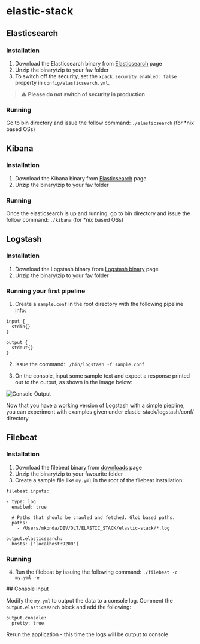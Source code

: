# elastic-stack

## Elasticsearch

### Installation
1. Download the Elasticsearch binary from [Elasticsearch](https://www.elastic.co/downloads/elasticsearch) page
2. Unzip the binary/zip to your fav folder
3. To switch off the security, set the `xpack.security.enabled: false` property in `config/elasticsearch.yml`.
> :warning: **Please do not switch of security in production**

### Running 

Go to bin directory and issue the follow command: `./elasticsearch` (for *nix based OSs)

## Kibana

### Installation
1. Download the Kibana binary from [Elasticsearch](https://www.elastic.co/downloads/kibana) page
2. Unzip the binary/zip to your fav folder

### Running 

Once the elasticsearch is up and running, go to bin directory and issue the follow command: `./kibana` (for *nix based OSs)


## Logstash

### Installation

1. Download the Logstash binary from [Logstash binary](https://www.elastic.co/downloads/logstash) page
2. Unzip the binary/zip to your fav folder

### Running your first pipeline
1. Create a `sample.conf` in the root directory with the following pipeline info:

```
input {
  stdin{}
}

output {
  stdout{}
}
```

2. Issue the command: `./bin/logstash -f sample.conf`

4. On the console, input some sample text and expect a response printed out to the output, as shown in the image below:

![Console Output](https://user-images.githubusercontent.com/1698230/191788287-8ee38237-5037-41df-b13c-16a7bee2034e.png)


Now that you have a working version of Logstash with a simple piepline, you can experiment with examples given under elastic-stack/logstash/conf/ directory. 

## Filebeat 

### Installation

1. Download the filebeat binary from [downloads](https://www.elastic.co/downloads/beats/filebeat) page
2. Unzip the binary/zip to your favourite folder
3. Create a sample file like `my.yml` in the root of the filebeat installation:

```
filebeat.inputs:

- type: log
  enabled: true

  # Paths that should be crawled and fetched. Glob based paths.
  paths:
    - /Users/mkonda/DEV/OLT/ELASTIC_STACK/elastic-stack/*.log

output.elasticsearch:
  hosts: ["localhost:9200"]
```
### Running
4. Run the filebeat by issuing the following command:
`./filebeat -c my.yml -e`

## Console input

Modify the `my.yml` to output the data to a console log. Comment the `output.elasticsearch` block and add the following:
```
output.console:
  pretty: true
```
Rerun the application - this time the logs will be output to console
